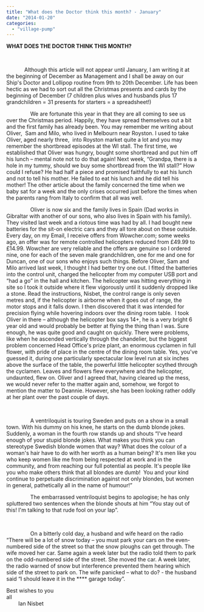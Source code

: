 ```yaml
---
title: "What does the Doctor think this month? - January"
date: "2014-01-20"
categories: 
  - "village-pump"
---
```


**WHAT DOES THE DOCTOR THINK THIS MONTH?**

 

            Although this article will not appear until January, I am writing it at the beginning of December as Management and I shall be away on our Ship's Doctor and Lollipop routine from 9th to 20th December. Life has been hectic as we had to sort out all the Christmas presents and cards by the beginning of December (7 children plus wives and husbands plus 17 grandchildren = 31 presents for starters = a spreadsheet!)

                We are fortunate this year in that they are all coming to see us over the Christmas period. Happily, they have spread themselves out a bit and the first family has already been. You may remember me writing about Oliver,  Sam and Milo, who lived in Melbourn near Royston. I used to take Oliver, aged nearly three,  into Royston market quite a lot and you may remember the shortbread episodes at the WI stall. The first time, we established that Oliver was hungry, bought some shortbread and put him off his lunch – mental note not to do that again! Next week, “Grandpa, there is a hole in my tummy, should we buy some shortbread from the WI stall?” How could I refuse? He had half a piece and promised faithfully to eat his lunch and not to tell his mother. He failed to eat his lunch and he did tell his mother! The other article about the family concerned the time when we baby sat for a week and the only crises occurred just before the times when the parents rang from Italy to confirm that all was well.

                Oliver is now six and the family lives in Spain (Dad works in Gibraltar with another of our sons, who also lives in Spain with his family). They visited last week and a riotous time was had by all. I had bought new batteries for the sit-on electric cars and they all tore about on these outside. Every day, on my Email, I receive offers from Wowcher.com; some weeks ago, an offer was for remote controlled helicopters reduced from £49.99 to £14.99. Wowcher are very reliable and the offers are genuine so I ordered nine, one for each of the seven male grandchildren, one for me and one for Duncan, one of our sons who enjoys such things. Before Oliver, Sam and Milo arrived last week, I thought I had better try one out. I fitted the batteries into the control unit, charged the helicopter from my computer USB port and “had a go” in the hall and kitchen. The helicopter was hitting everything in site so I took it outside where it flew vigorously until it suddenly dropped like a stone. Read the instructions, Nisbet, the control range is only seven metres and, if the helicopter is airborne when it goes out of range, the motor stops and it falls down. I then discovered that it was intended for precision flying while hovering indoors over the dining room table.  I took Oliver in there – although the helicopter box says 14+, he is a very bright 6 year old and would probably be better at flying the thing than I was. Sure enough, he was quite good and caught on quickly. There were problems, like when he ascended vertically through the chandelier, but the biggest problem concerned Head Office's prize plant, an enormous cyclamen in full flower, with pride of place in the centre of the dining room table. Yes, you've guessed it, during one particularly spectacular low level run at six inches above the surface of the table, the powerful little helicopter scythed through the cyclamen. Leaves and flowers flew everywhere and the helicopter, undaunted, flew on. Oliver and I agreed that, having cleared up the mess, we would never refer to the matter again and, somehow, we forgot to mention the matter to Deannie. However, she has been looking rather oddly at her plant over the past couple of days.

 

                A ventriloquist is touring Sweden and puts on a show in a small town. With his dummy on his knee, he starts on the dumb blonde jokes. Suddenly, a woman in the fourth row stands up and shouts “I've heard enough of your stupid blonde jokes. What makes you think you can stereotype Swedish blonde women that way? What does the colour of a woman's hair have to do with her worth as a human being? It's men like you who keep women like me from being respected at work and in the community, and from reaching our full potential as people. It's people like you who make others think that all blondes are dumb!  You and your kind continue to perpetuate discrimination against not only blondes, but women in general, pathetically all in the name of humour!”

                The embarrassed ventriloquist begins to apologise; he has only spluttered two sentences when the blonde shouts at him “You stay out of this! I'm talking to that rude fool on your lap”.

 

                On a bitterly cold day, a husband and wife heard on the radio “There will be a lot of snow today – you must park your cars on the even-numbered side of the street so that the snow ploughs can get through. The wife moved her car. Same again a week later but the radio told them to park on the odd-numbered side of the street. She moved the car. A week later, the radio warned of snow but interference prevented them hearing which side of the street to park on. The wife panicked – what to do? - the husband said “I should leave it in the \*\*\*\* garage today”.

Best wishes to you all                                                                                                                                    Ian Nisbet
